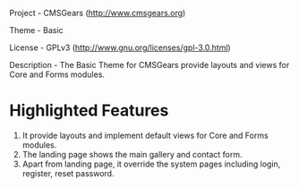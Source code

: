 Project 	- CMSGears (http://www.cmsgears.org)

Theme 	 	- Basic

License 	- GPLv3 (http://www.gnu.org/licenses/gpl-3.0.html)

Description - The Basic Theme for CMSGears provide layouts and views for Core and Forms modules.

Highlighted Features
=========================================
1. It provide layouts and implement default views for Core and Forms modules.
2. The landing page shows the main gallery and contact form.
3. Apart from landing page, it override the system pages including login, register, reset password.